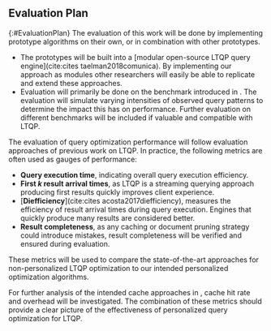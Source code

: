 ## Evaluation Plan
{:#EvaluationPlan}
The evaluation of this work will be done by implementing prototype algorithms on their own, or in combination with other prototypes.

- The prototypes will be built into a [modular open-source LTQP query engine](cite:cites taelman2018comunica). By implementing our approach as modules other researchers will easily be able to replicate and extend these approaches.
- Evaluation will primarily be done on the benchmark introduced in [](#UsagePatternMethod). The evaluation will simulate varying intensities of observed query patterns to determine the impact this has on performance. Further evaluation on different benchmarks will be included if valuable and compatible with LTQP.

The evaluation of query optimization performance will follow evaluation approaches of previous work on LTQP.
In practice, the following metrics are often used as gauges of performance:

- **Query execution time**, indicating overall query execution efficiency.
- **First *k* result arrival times**, as LTQP is a streaming querying approach producing first results quickly improves client experience.
- [**Diefficiency**](cite:cites acosta2017diefficiency), measures the efficiency of result arrival times during query execution. Engines that quickly produce many results are considered better.
- **Result completeness**, as any caching or document pruning strategy could introduce mistakes, result completeness will be verified and ensured during evaluation.

These metrics will be used to compare the state-of-the-art approaches for non-personalized LTQP optimization to our intended personalized optimization algorithms.

For further analysis of the intended cache approaches in [](#CachingMethod), cache hit rate and overhead will be investigated.
The combination of these metrics should provide a clear picture of the effectiveness of personalized query optimization for LTQP.
